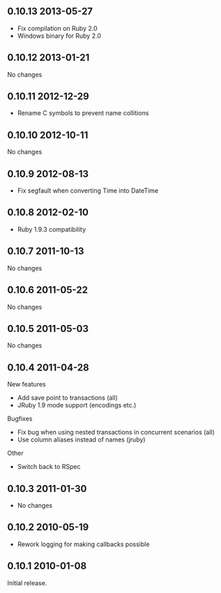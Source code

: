 ## 0.10.13 2013-05-27

* Fix compilation on Ruby 2.0
* Windows binary for Ruby 2.0

## 0.10.12 2013-01-21

No changes

## 0.10.11 2012-12-29

* Rename C symbols to prevent name collitions

## 0.10.10 2012-10-11

No changes

## 0.10.9 2012-08-13

* Fix segfault when converting Time into DateTime

## 0.10.8 2012-02-10

* Ruby 1.9.3 compatibility

## 0.10.7 2011-10-13

No changes

## 0.10.6 2011-05-22

No changes

## 0.10.5 2011-05-03

No changes

## 0.10.4 2011-04-28

New features
* Add save point to transactions (all)
* JRuby 1.9 mode support (encodings etc.)

Bugfixes
* Fix bug when using nested transactions in concurrent scenarios (all)
* Use column aliases instead of names (jruby)

Other
* Switch back to RSpec

## 0.10.3 2011-01-30
* No changes

## 0.10.2 2010-05-19
* Rework logging for making callbacks possible

## 0.10.1 2010-01-08

Initial release.

